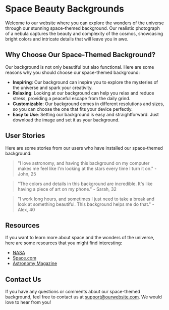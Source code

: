<!--font:Alegreya-->

# Space Beauty Backgrounds

Welcome to our website where you can explore the wonders of the universe through our stunning space-themed background. Our realistic photograph of a nebula captures the beauty and complexity of the cosmos, showcasing bright colors and intricate details that will leave you in awe.

## Why Choose Our Space-Themed Background?

Our background is not only beautiful but also functional. Here are some reasons why you should choose our space-themed background:

- **Inspiring**: Our background can inspire you to explore the mysteries of the universe and spark your creativity.
- **Relaxing**: Looking at our background can help you relax and reduce stress, providing a peaceful escape from the daily grind.
- **Customizable**: Our background comes in different resolutions and sizes, so you can choose the one that fits your device perfectly.
- **Easy to Use**: Setting our background is easy and straightforward. Just download the image and set it as your background.

## User Stories

Here are some stories from our users who have installed our space-themed background:

> "I love astronomy, and having this background on my computer makes me feel like I'm looking at the stars every time I turn it on." - John, 25

> "The colors and details in this background are incredible. It's like having a piece of art on my phone." - Sarah, 32

> "I work long hours, and sometimes I just need to take a break and look at something beautiful. This background helps me do that." - Alex, 40

## Resources

If you want to learn more about space and the wonders of the universe, here are some resources that you might find interesting:

- [NASA](#nasa)
- [Space.com](#spacecom)
- [Astronomy Magazine](#astronomy-magazine)

## Contact Us

If you have any questions or comments about our space-themed background, feel free to contact us at [support@ourwebsite.com](mailto:support@ourwebsite.com). We would love to hear from you!

<!--

Write me content for website with wallpaper which alt text is:

"A realistic photograph of a nebula, with bright colors and intricate details that showcase the beauty of the universe."

The name/title of the page should not be 1:1 copy of the alt text but rather a real content of the website which is using this wallpaper.

- Use markdown format 
- Start with heading
- Heading should be short and concise
- The content should look like a real website 
- The website should not be about the wallpaper, wallpaper is just a related background
- Heading should be contain work "wallpaper" or "background"
- Include real sections like references, contact, user stories, etc. use things relevant to the page purpose.
- Feel free to use structure like headings, bullets, numbering, blockquotes, paragraphs, horizontal lines, etc.
- You can use formatting like bold or _italic_
- You can include UTF-8 emojis
- Links should be only #hash anchors (and you can refer to the document itself)
- Do not include images


---


# Explore the Wonders of the Universe with Our Space-Themed Wallpaper

Transform your desktop or mobile screen into a window to the universe with our stunning space-themed wallpaper. Our realistic photograph of a nebula captures the beauty and complexity of the cosmos, showcasing bright colors and intricate details that will leave you in awe.

## Why Choose Our Space-Themed Wallpaper?

Our wallpaper is not only beautiful but also functional. Here are some reasons why you should choose our space-themed wallpaper:

- **Inspiring**: Our wallpaper can inspire you to explore the mysteries of the universe and spark your creativity.
- **Relaxing**: Looking at our wallpaper can help you relax and reduce stress, providing a peaceful escape from the daily grind.
- **Customizable**: Our wallpaper comes in different resolutions and sizes, so you can choose the one that fits your device perfectly.
- **Easy to Install**: Installing our wallpaper is easy and straightforward. Just download the image and set it as your background.

## User Stories

Here are some stories from our users who have installed our space-themed wallpaper:

> "I love astronomy, and having this wallpaper on my computer makes me feel like I'm looking at the stars every time I turn it on." - John, 25

> "The colors and details in this wallpaper are incredible. It's like having a piece of art on my phone." - Sarah, 32

> "I work long hours, and sometimes I just need to take a break and look at something beautiful. This wallpaper helps me do that." - Alex, 40

## References

If you want to learn more about space and the wonders of the universe, here are some resources that you might find interesting:

- [NASA](#nasa)
- [Space.com](#spacecom)
- [Astronomy Magazine](#astronomy-magazine)

## Contact Us

If you have any questions or comments about our space-themed wallpaper, feel free to contact us at [support@ourwebsite.com](mailto:support@ourwebsite.com). We would love to hear from you!


---


Heading should not include word "wallpaper". The website should not be about the wallpaper itself, wallpaper is just a related background, rewrite whole content.


---


# Discover the Beauty of the Universe with Our Space-Themed Background

Welcome to our website where you can explore the wonders of the universe through our stunning space-themed background. Our realistic photograph of a nebula captures the beauty and complexity of the cosmos, showcasing bright colors and intricate details that will leave you in awe.

## Why Choose Our Space-Themed Background?

Our background is not only beautiful but also functional. Here are some reasons why you should choose our space-themed background:

- **Inspiring**: Our background can inspire you to explore the mysteries of the universe and spark your creativity.
- **Relaxing**: Looking at our background can help you relax and reduce stress, providing a peaceful escape from the daily grind.
- **Customizable**: Our background comes in different resolutions and sizes, so you can choose the one that fits your device perfectly.
- **Easy to Use**: Setting our background is easy and straightforward. Just download the image and set it as your background.

## User Stories

Here are some stories from our users who have installed our space-themed background:

> "I love astronomy, and having this background on my computer makes me feel like I'm looking at the stars every time I turn it on." - John, 25

> "The colors and details in this background are incredible. It's like having a piece of art on my phone." - Sarah, 32

> "I work long hours, and sometimes I just need to take a break and look at something beautiful. This background helps me do that." - Alex, 40

## Resources

If you want to learn more about space and the wonders of the universe, here are some resources that you might find interesting:

- [NASA](#nasa)
- [Space.com](#spacecom)
- [Astronomy Magazine](#astronomy-magazine)

## Contact Us

If you have any questions or comments about our space-themed background, feel free to contact us at [support@ourwebsite.com](mailto:support@ourwebsite.com). We would love to hear from you!

-->
